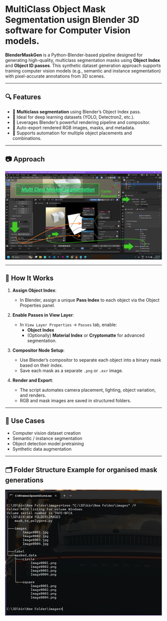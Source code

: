 # MultiClass Object Mask Segmentation usign Blender 3D software for Computer Vision models.

**BlenderMaskGen** is a Python-Blender-based pipeline designed for generating high-quality, multiclass segmentation masks using **Object Index** and **Object ID passes**. This synthetic dataset generation approach supports training computer vision models (e.g., semantic and instance segmentation) with pixel-accurate annotations from 3D scenes.

---

## 🔍 Features

- 🎨 **Multiclass segmentation** using Blender’s Object Index pass.
- 🧠 Ideal for deep learning datasets (YOLO, Detectron2, etc.).
- 🧱 Leverages Blender’s powerful rendering pipeline and compositor.
- 📁 Auto-export rendered RGB images, masks, and metadata.
- 🧩 Supports automation for multiple object placements and combinations.

---

## 📷 Approach

![Screenshot](Mullticlass.png)

---

## 🧰 How It Works

1. **Assign Object Index**:
   - In Blender, assign a unique **Pass Index** to each object via the Object Properties panel.

2. **Enable Passes in View Layer**:
   - In `View Layer Properties` → `Passes` tab, enable:
     - **Object Index**
     - (Optionally) **Material Index** or **Cryptomatte** for advanced segmentation.

3. **Compositor Node Setup**:
   - Use Blender’s compositor to separate each object into a binary mask based on their index.
   - Save each mask as a separate `.png` or `.exr` image.

4. **Render and Export**:
   - The script automates camera placement, lighting, object variation, and renders.
   - RGB and mask images are saved in structured folders.

---

## 🧪 Use Cases

- Computer vision dataset creation
- Semantic / instance segmentation
- Object detection model pretraining
- Synthetic data augmentation

---

## 🗂 Folder Structure Example for organised mask generations
![Screenshot](before_mask.png)
